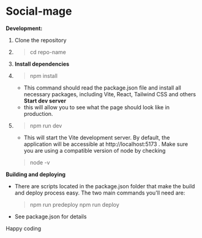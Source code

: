 # Social-mage 

**Development:**
<br />
1. Clone the repository 
2. > cd repo-name
3. **Install dependencies**
4. > npm install
    - This command should read the package.json file and install all necessary packages, including Vite, React, Tailwind CSS and others
**Start dev server**
   - this will allow you to see what the page should look like in production. 
5. > npm run dev
   - This will start the Vite development server. By default, the application will be accessible at http://localhost:5173 . Make sure you are using a compatible version of node by checking 
   > node -v

**Building and deploying**
<br/>

- There are scripts located in the package.json folder that make the build and deploy process easy. The two main commands you'll need are: 
    > npm run predeploy
    > npm run deploy 

- See package.json for details

Happy coding
